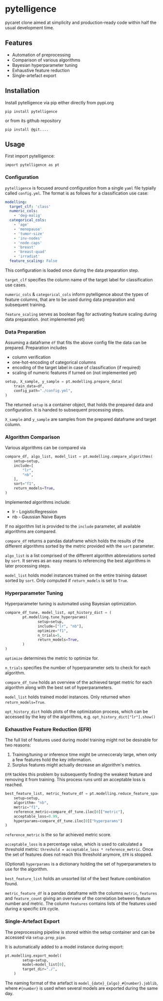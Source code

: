 # pytelligence
pycaret clone aimed at simplicity and production-ready code within half the usual development time.

## Features
- Automation of preprocessing
- Comparison of various algorithms
- Bayesian hyperparameter tuning
- Exhaustive feature reduction
- Single-artefact export

## Installation
Install pytelligence via pip either directly from pypi.org 
```
pip install pytelligence
```
or from its github repository
```
pip install @git....
```

## Usage
First import pytelligence:

`import pytelligence as pt`

### Configuration
`pytelligence` is focused around configuration from a single `yaml` file typially called `config.yml`. The format is as follows for a classification use case:

```yaml
modelling:
  target_clf: 'class'
  numeric_cols:
    - 'deg-malig'
  categorical_cols:
    - 'age'
    - 'menopause'
    - 'tumor-size'
    - 'inv-nodes'
    - 'node-caps'
    - 'breast'
    - 'breast-quad'
    - 'irradiat'
  feature_scaling: False
```

This configuration is loaded once during the data preparation step.

`target_clf` specifies the column name of the target label for classification use cases.

`numeric_cols` & `categorical_cols` inform pytelligence about the types of feature columns, that are to be used during data preparation and subsequent training.

`feature_scaling` serves as boolean flag for activating feature scaling during data preparation. (not implemented yet)

### Data Preparation
Assuming a dataframe `df` that fits the above config file the data can be prepared. Preparation includes 
- column verification
- one-hot-encoding of categorical columns
- encoding of the target label in case of classification (if required)
- scaling of numeric features if turned on (not implemented yet)

```python
setup, X_sample, y_sample = pt.modelling.prepare_data(
    train_data=df,
    config_path="./config.yml",
)
```

The returned `setup` is a container object, that holds the prepared data and configuration. It is handed to subsequent processing steps.

`X_sample` and `y_sample` are samples from the prepared dataframe and target column.

### Algorithm Comparison
Various algorithms can be compared via

```python
compare_df, algo_list, model_list = pt.modelling.compare_algorithms(
    setup=setup,
    include=[
        "lr",
        "nb",
    ],
    sort="f1",
    return_models=True,
)
```

Implemented algorithms include:
- lr - LogisticRegression
- nb - Gaussian Naive Bayes

If no algorithm list is provided to the `include` parameter, all available algorithms are compared.

`compare_df` returns a pandas dataframe which holds the results of the different algorithms sorted by the metric provided with the `sort` parameter.

`algo_list` is a list comprised of the different algorithm abbreviations sorted by `sort`. It serves as an easy means to referencing the best algorithms in later processing steps.

`model_list` holds model instances trained on the entire training dataset sorted by `sort`. Only computed if `return_models` is set to `True`.

### Hyperparameter Tuning
Hyperparameter tuning is automated using Bayesian optimization.
```python
compare_df_tune, model_list, opt_history_dict = (
        pt.modelling.tune_hyperparams(
               setup=setup,
               include=["lr", "nb"],
               optimize="f1",
               n_trials=5,
               return_models=True,
        )
)
```
`optimize` determines the metric to optimize for.

`n_trials` specifies the number of hyperparameter sets to check for each algorithm.

`compare_df_tune` holds an overview of the achieved target metric for each algorithm along with the best set of hyperparameters.

`model_list` holds trained model instances. Only returned when `return_models=True`.

`opt_history_dict` holds plots of the optimization process, which can be accessed by the key of the algorithms, e.g. `opt_history_dict["lr"].show()`

### Exhaustive Feature Reduction (EFR)
The full list of features used during model training might not be desirable for two reasons:
1. Training/tuning or inference time might be unnecceraly large, when only a few features hold the key information.
2. Surplus features might actually decrease an algorithm's metrics.

`EFR` tackles this problem by subsequently finding the weakest feature and removing it from training. This process runs until an acceptable loss is reached.

```python
best_feature_list, metric_feature_df = pt.modelling.reduce_feature_space(
    setup=setup,
    algorithm= "nb",
    metric="f1",
    reference_metric=compare_df_tune.iloc[0]["metric"],
    acceptable_loss=0.99,
    hyperparams=compare_df_tune.iloc[0]["hyperparams"]
)
```

`reference_metric` is the so far achieved metric score.

`acceptable_loss` is a percentage value, which is used to calculated a threshold metric: `threshold = acceptable_loss * reference_metric`. Once the set of features does not reach this threshold anymore, `EFR` is stopped.

(Optional) `hyperparams` is a dictionary holding the set of hyperparameters to use for the algorithm.

`best_feature_list` holds an unsorted list of the best feature combination found.

`metric_feature_df` is a pandas dataframe with the columns `metric`, `features` and `feature_count` giving an overview of the correlation between feature number and metric. The column `features` contains lists of the features used during a specific `EFR` cycle.

### Single-Artefact Export
The preprocessing pipeline is stored within the setup container and can be accessed via `setup.prep_pipe`.

It is automatically added to a model instance during export:

```python
pt.modelling.export_model(
        setup=setup,
        model=model_list[0],
        target_dir="./",
    )
```

The naming format of the artefact is
```model_{date}_{algo}_#{number}.joblib```,
where `#{number}` is used when several models are exported during the same day.